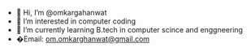 - 👋 Hi, I’m @omkargahanwat
- 👀 I’m interested in computer coding
- 🌱 I’m currently learning B.tech in computer scince and enggneering
- �Email: om.omkarghanwat@gmail.com

<!---
omkargahanwat/omkargahanwat is a ✨ special ✨ repository because its `README.md` (this file) appears on your GitHub profile.
You can click the Preview link to take a look at your changes.
--->
